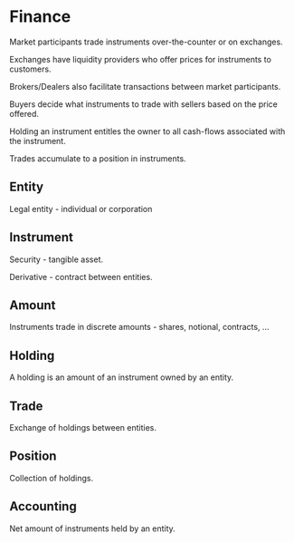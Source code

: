 # Finance

Market participants trade instruments over-the-counter or on exchanges.

Exchanges have liquidity providers who offer prices for instruments to customers.

Brokers/Dealers also facilitate transactions between market participants.

Buyers decide what instruments to trade with sellers based on the price offered.

Holding an instrument entitles the owner to all cash-flows associated with the instrument.

Trades accumulate to a position in instruments.

## Entity

Legal entity - individual or corporation

## Instrument

Security - tangible asset.

Derivative - contract between entities.

## Amount

Instruments trade in discrete amounts - shares, notional, contracts, ...

## Holding

A holding is an amount of an instrument owned by an entity.

## Trade

Exchange of holdings between entities.

## Position

Collection of holdings.

## Accounting

Net amount of instruments held by an entity.

